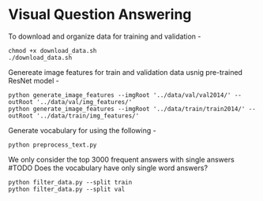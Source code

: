 # Visual Question Answering

To download and organize data for training and validation -
```
chmod +x download_data.sh
./download_data.sh
```
Genereate image features for train and validation data usnig pre-trained ResNet model -
```
python generate_image_features --imgRoot '../data/val/val2014/' --outRoot '../data/val/img_features/'
python generate_image_features --imgRoot '../data/train/train2014/' --outRoot '../data/train/img_features/'
```
Generate vocabulary for using the following - 
```
python preprocess_text.py
```
We only consider the top 3000 frequent answers with single answers \
#TODO Does the vocabulary have only single word answers?
```
python filter_data.py --split train
python filter_data.py --split val
```
